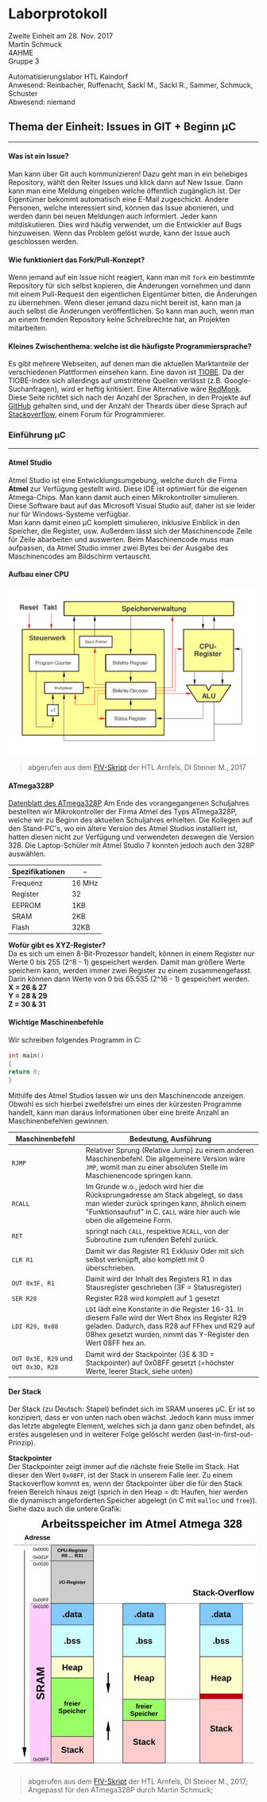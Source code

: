 # Laborprotokoll  
Zweite Einheit am 28. Nov. 2017  
Martin Schmuck  
4AHME  
Gruppe 3

Automatisierungslabor HTL Kaindorf  
Anwesend: Reinbacher, Ruffenacht, Sackl M., Sackl R., Sammer, Schmuck, Schuster  
Abwesend: niemand  

## Thema der Einheit: Issues in GIT + Beginn µC
__________

#### Was ist ein Issue? 
Man kann über Git auch kommunizieren! Dazu geht man in ein beliebiges Repository, wählt den Reiter Issues und klick dann auf New Issue. Dann kann man eine Meldung eingeben welche öffentlich zugänglich ist. Der Eigentümer bekommt automatisch eine E-Mail zugeschickt. Andere Personen, welche interessiert sind, können das Issue abonieren, und werden dann bei neuen Meldungen auch informiert. Jeder kann mitdiskutieren. Dies wird häufig verwendet, um die Entwickler auf Bugs hinzuweisen. Wenn das Problem gelöst wurde, kann der Issue auch geschlossen werden. 

#### Wie funktioniert das Fork/Pull-Konzept?
Wenn jemand auf ein Issue nicht reagiert, kann man mit `fork` ein bestimmte Repository für sich selbst kopieren, die Änderungen vornehmen und dann mit einem Pull-Request den eigentlichen Eigentümer bitten, die Änderungen zu übernehmen. Wenn dieser jemand dazu nicht bereit ist, kann man ja auch selbst die Änderungen veröffentlichen. So kann man auch, wenn man an einem fremden Repository keine Schreibrechte hat, an Projekten mitarbeiten.

#### Kleines Zwischenthema: welche ist die häufigste Programmiersprache?
Es gibt mehrere Webseiten, auf denen man die aktuellen Marktanteile der verschiedenen Plattformen einsehen kann. Eine davon ist [TIOBE](https://www.tiobe.com/tiobe-index/). Da der TIOBE-Index sich allerdings auf umstrittene Quellen verlässt (z.B. Google-Suchanfragen), wird er heftig kritisiert. Eine Alternative wäre [RedMonk](http://redmonk.com/sogrady/2017/06/08/language-rankings-6-17/). Diese Seite richtet sich nach der Anzahl der Sprachen, in den Projekte auf [GitHub](github.com) gehalten sind, und der Anzahl der Theards über diese Sprach auf [Stackoverflow](stackoverflow.com), einem Forum für Programmierer.


### Einführung µC
___________________

#### Atmel Studio  
Atmel Studio ist eine Entwicklungsumgebung, welche durch die Firma __Atmel__ zur Verfügung gestellt wird. Diese IDE ist optimiert für die eigenen Atmega-Chips. Man kann damit auch einen Mikrokontroller simulieren. Diese Software baut auf das Microsoft Visual Studio auf, daher ist sie leider nur für Windows-Systeme verfügbar.  
Man kann damit einen µC komplett simulieren, inklusive Einblick in den Speicher, die Register, usw. 
Außerdem lässt sich der Maschinencode Zeile für Zeile abarbeiten und auswerten. Beim Maschinencode muss man aufpassen, da Atmel Studio immer zwei Bytes bei der Ausgabe des Maschinencodes am Bildschirm vertauscht. 

#### Aufbau einer CPU

![CPU](https://github.com/smumam14/labor1/blob/master/cpu.svg)
>abgerufen aus dem [FIV-Skript](https://lms.at/dotlrn/classes/informatik/610437.4AHME_FIVU.17_18/xolrn/EC743ABCF7AB5.symlink?resource_id=0-237409759&m=view#188315330) der HTL Arnfels, DI Steiner M., 2017  

#### ATmega328P
[Datenblatt des ATmega328P](http://www.atmel.com/images/Atmel-8271-8-bit-AVR-Microcontroller-ATmega48A-48PA-88A-88PA-168A-168PA-328-328P_datasheet_Complete.pdf)
Am Ende des vorangegangenen Schuljahres bestellten wir Mikrokontroller der Firma Atmel des Typs ATmega328P, welche wir zu Beginn des aktuellen Schuljahres erhielten. Die Kollegen auf den Stand-PC's, wo ein ältere Version des Atmel Studios installiert ist, hatten diesen nicht zur Verfügung und verwendeten deswegen die Version 328. Die Laptop-Schüler mit Atmel Studio 7 konnten jedoch auch den 328P auswählen.   
  
  
Spezifikationen |  -
---------------- | ---
Frequenz | 16 MHz  
Register | 32
EEPROM | 1KB
SRAM | 2KB
Flash | 32KB  

__Wofür gibt es XYZ-Register?__  
Da es sich um einen 8-Bit-Prozessor handelt, können in einem Register nur Werte 0 bis 255 (2^8 - 1) gespeichert werden. Damit man größere Werte speichern kann, werden immer zwei Register zu einem zusammengefasst. Darin können dann Werte von 0 bis 65.535 (2^16 - 1) gespeichert werden.  
__X = 26 & 27__  
__Y = 28 & 29__  
__Z = 30 & 31__  

#### Wichtige Maschinenbefehle
Wir schreiben folgendes Programm in C:
```c
int main()
{
return 0;
} 
``` 
Mithilfe des Atmel Studios lassen wir uns den Maschinencode anzeigen. Obwohl es sich hierbei zweifelsfrei um eines der kürzesten Programme handelt, kann man daraus Informationen über eine breite Anzahl an Maschinenbefehlen gewinnen.  

Maschinenbefehl | Bedeutung, Ausführung
--------------- | ---------------------
`RJMP` | Relativer Sprung (Relative Jump) zu einem anderen Maschinenbefehl. Die allgemeinere Version wäre `JMP`, womit man zu einer absoluten Stelle im Maschienencode springen kann.
`RCALL` | Im Grunde w.o., jedoch wird hier die Rücksprungadresse am Stack abgelegt, so dass man wieder zurück springen kann, ähnlich einem "Funktionsaufruf" in C. `CALL` wäre hier auch wie oben die allgemeine Form.
`RET` | springt nach `CALL`, respektive `RCALL`, von der Subroutine zum rufenden Befehl zurück.
`CLR R1` | Damit wir das Register R1 Exklusiv Oder mit sich selbst verknüpft, also komplett mit 0 überschrieben.
`OUT 0x3F, R1` | Damit wird der Inhalt des Registers R1 in das Stausregister geschrieben (3F = Statusregister)
`SER R28` | Register R28 wird komplett auf 1 gesetzt
`LDI R29, 0x08` |  `LDI` lädt eine Konstante in die Register 16-31. In diesem Falle wird der Wert 8hex ins Register R29 geladen. Dadurch, dass R28 auf FFhex und R29 auf 08hex gesetzt wurden, nimmt das Y-Register den Wert 08FF hex an. 
`OUT 0x3E, R29` und   `OUT 0x3D, R28` | Damit wird der Stackpointer (3E & 3D = Stackpointer) auf 0x08FF gesetzt (=höchster Werte, leerer Stack, siehe unten)

#### Der Stack
Der Stack (zu Deutsch: Stapel) befindet sich im SRAM unseres µC. Er ist so konzipiert, dass er von unten nach oben wächst. Jedoch kann muss immer das letzte abgelegte Element, welches sich ja dann ganz oben befindet, als erstes ausgelesen und in weiterer Folge gelöscht werden (last-in-first-out-Prinzip).

__Stackpointer__  
Der Stackpointer zeigt immer auf die nächste freie Stelle im Stack. Hat dieser den Wert `0x08FF`, ist der Stack in unserem Falle leer. Zu einem Stackoverflow kommt es, wenn der Stackpointer über die für den Stack freien Bereich hinaus zeigt (sprich in den Heap = dt: Haufen, hier werden die dynamisch angeforderten Speicher abgelegt (in C mit `malloc` und `free`)). Siehe dazu auch die untere Grafik:
![Stapel](https://github.com/smumam14/labor1/blob/master/stack.svg)
>abgerufen aus dem [FIV-Skript](https://lms.at/dotlrn/classes/informatik/610437.4AHME_FIVU.17_18/xolrn/EC743ABCF7AB5.symlink?resource_id=0-237409759&m=view#189503049) der HTL Arnfels, DI Steiner M., 2017; Angepasst für den ATmega328P durch Martin Schmuck;


